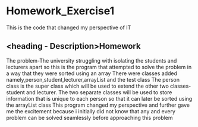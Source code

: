 # Homework_Exercise1
This is the code that changed my perspective of IT 
## <heading - Description>Homework
The problem-The university struggling with isolating the students and lecturers apart so this is the program that attempted to solve the problem in a way that they were sorted using an array
There were classes added namely,person,student,lecturer,arrayList and the test class
The person class is the super class which will be used to extend the other two classes-student and lecturer.
The two separate classes will be used to store information that is unique to each person so that it can later be sorted using the arrayList class
This program changed my perspective and further gave me the excitement because i initially did not know that any and every problem can be solved seamlessly before approaching this problem